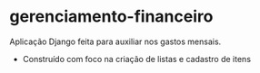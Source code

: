 # gerenciamento-financeiro
Aplicação Django feita para auxiliar nos gastos mensais.
- Construído com foco na criação de listas e cadastro de itens
